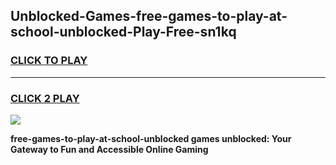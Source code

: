 
## Unblocked-Games-free-games-to-play-at-school-unblocked-Play-Free-sn1kq
<h3>
<a href="https://premium76.site?title=free-games-to-play-at-school-unblocked&ref=20A">CLICK TO PLAY</a></h3>
<hr>

<h3>
<a href="https://premium76.site?title=free-games-to-play-at-school-unblocked&ref=20A">CLICK 2 PLAY</a>
  
</h3>

<a href="https://premium76.site?title=free-games-to-play-at-school-unblocked&ref=20A"><img src="https://clearcache.store/games.png"></a>


**free-games-to-play-at-school-unblocked games unblocked: Your Gateway to Fun and Accessible Online Gaming**
